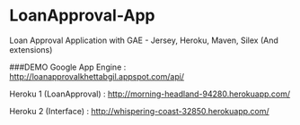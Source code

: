 # LoanApproval-App
Loan Approval Application with GAE - Jersey, Heroku, Maven, Silex (And extensions)

###DEMO 
Google App Engine : http://loanapprovalkhettabgil.appspot.com/api/

Heroku 1 (LoanApproval) : http://morning-headland-94280.herokuapp.com/

Heroku 2 (Interface) : http://whispering-coast-32850.herokuapp.com/
